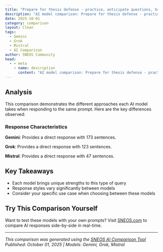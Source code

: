 ```yaml
---
title: "Prepare for thesis defense - practice, anticipate questions, handle stress"
description: "AI model comparison: Prepare for thesis defense - practice, anticipate questions, handle stress..."
date: 2025-10-01
category: comparison
layout: Clean
tags:
  - Gemini
  - Grok
  - Mistral
  - AI Comparison
author: SNEOS Community
head:
  - - meta
    - name: description
      content: "AI model comparison: Prepare for thesis defense - practice, anticipate questions, handle stress..."
---
```


<ChatComparison
  title="Prepare for thesis defense - practice, anticipate questions, handle stress"
  prompt="Prepare for thesis defense - practice, anticipate questions, handle stress"
  :responses='{"Gemini": "Okay, let\u0027s get you ready for your thesis defense! I\u0027ll help you practice, anticipate questions, and develop strategies for managing stress. We\u0027ll break this down into manageable sections.\n\n**I. Practice Makes Perfect (and Reduces Anxiety!)**\n\n* **The Full Rehearsal:**\n * **Goal:** Simulate the real defense as closely as possible.\n * **Steps:**\n 1. **Time Yourself:** Strictly adhere to the time limit for your presentation. If you\u0027re given 30 minutes, rehearse for 30 minutes.\n 2. **Present Out Loud:** Don\u0027t just read your slides to yourself. Speak naturally, using your own words. Practice transitioning between slides smoothly.\n 3. **Record Yourself (Audio and/or Video):** This is crucial. You\u0027ll be able to identify areas where you stumble, speak too quickly, or use filler words (\u0022um,\u0022 \u0022ah,\u0022 \u0022like\u0022). It also helps you see your body language (nervous fidgeting, etc.).\n 4. **Practice with an Audience (Even a Pet!):** Present to friends, family, lab mates, or even a willing pet. Ask them to listen critically and provide feedback. Ideally, at least one person should be familiar with your field.\n 5. **Take Questions:** After your practice presentation, have your audience ask you questions. Start with the questions you anticipate (see next section) and then ask them to come up with new ones.\n 6. **Refine and Repeat:** Based on the feedback you receive, revise your presentation and practice again. Repeat this process several times.\n\n* **Elevator Pitch/Summary:**\n * **Goal:** To quickly and clearly explain the essence of your thesis.\n * **Practice:** Develop a 1-2 minute summary of your thesis. Include:\n * The problem you addressed\n * Your approach/methodology\n * Your key findings/results\n * The significance/implications of your work\n * **Why it\u0027s important:** You may be asked to summarize your thesis right at the beginning or at other points during the defense.\n\n**II. Anticipating Questions: Know Your Stuff**\n\n* **Categories of Questions:** Think about questions in these categories:\n\n * **General Understanding:**\n * \u0022Can you summarize your thesis in a few sentences?\u0022 (Elevator pitch!)\n * \u0022What motivated this research?\u0022\n * \u0022Why is this work important?\u0022\n * \u0022What are the limitations of your study?\u0022\n * \u0022What future research do you envision stemming from this work?\u0022\n * **Methodology:**\n * \u0022Why did you choose this particular method?\u0022\n * \u0022What are the assumptions underlying your methodology?\u0022\n * \u0022What are the potential sources of error in your methodology?\u0022\n * \u0022How did you validate your results?\u0022\n * \u0022Were there any unexpected challenges you faced in your methodology, and how did you overcome them?\u0022\n * **Results and Interpretation:**\n * \u0022Can you explain this particular result in more detail?\u0022\n * \u0022How do your results compare to previous research in the field?\u0022\n * \u0022Are there any alternative interpretations of your results?\u0022\n * \u0022Are there any inconsistencies in your data, and how do you explain them?\u0022\n * \u0022What are the implications of your findings for [specific application/field]?\u0022\n * **Specific Details:** (Be prepared to answer very specific questions about your data, analysis, or literature.)\n * \u0022Can you explain the rationale behind this particular equation/formula?\u0022\n * \u0022Why did you choose this particular parameter value?\u0022\n * \u0022What is the significance of this particular figure/table?\u0022\n * \u0022Can you elaborate on the findings of [Specific Paper] that you cited?\u0022\n * **Weaknesses and Limitations:** (It\u0027s okay to acknowledge limitations \u2013 shows self-awareness and critical thinking.)\n * \u0022What are the limitations of your model/approach?\u0022\n * \u0022What are the potential sources of bias in your data?\u0022\n * \u0022What are the assumptions that you made, and how might they affect your conclusions?\u0022\n * **Future Directions:**\n * \u0022What are the next steps in this research?\u0022\n * \u0022How could this work be extended or improved?\u0022\n * \u0022What are the potential applications of your findings?\u0022\n\n* **Brainstorming and Preparation:**\n\n 1. **List Potential Questions:** Write down every possible question you can think of, based on the categories above, the feedback you\u0027ve received, and your committee members\u0027 areas of expertise.\n 2. **Outline Answers:** Don\u0027t memorize answers verbatim, but create outlines for each question. Focus on key points, supporting evidence, and logical reasoning.\n 3. **Know Your Literature:** Be intimately familiar with the key papers in your field, especially those you cited in your thesis. Be prepared to discuss them in detail.\n 4. **Review Your Thesis Thoroughly:** Read your entire thesis (and appendices!) multiple times. Pay close attention to details, figures, tables, and equations. You need to be an expert on *your* work.\n 5. **Anticipate Your Committee\u0027s Biases:** Consider each committee member\u0027s research interests and potential biases. What questions are they likely to ask based on their own work?\n 6. **Prepare Visual Aids (If Needed):** If you think a visual aid (extra slide, diagram, etc.) would help explain a complex concept or answer a potential question, prepare it in advance. Have it ready to go in case you need it.\n\n**III. Handling Questions Effectively: The Art of the Answer**\n\n* **Active Listening:** Pay close attention to the question being asked. Don\u0027t interrupt. Make sure you understand the question before you start answering.\n* **Clarification:** If you don\u0027t understand a question, *ask for clarification*. \u0022Could you please rephrase that?\u0022 or \u0022Are you asking about X or Y?\u0022 are perfectly acceptable.\n* **Think Before You Speak:** Take a moment to gather your thoughts before you begin answering. It\u0027s okay to pause for a few seconds.\n* **Be Concise and Focused:** Answer the question directly and avoid rambling. Stick to the key points and avoid unnecessary details.\n* **Acknowledge Limitations:** It\u0027s okay to admit that you don\u0027t know the answer to a question. \u0022That\u0027s an interesting question. I haven\u0027t considered that, but I will definitely look into it further\u0022 is a good response. You can also offer a potential explanation or suggest a direction for future research. Don\u0027t try to bluff your way through an answer \u2013 it will likely be obvious.\n* **Stay Calm and Respectful:** Even if you disagree with a question or feel challenged, remain calm, polite, and respectful. Remember, the goal is to have a constructive discussion.\n* **Visual Aids to the Rescue:** Use prepared visual aids (if you have them) to clarify a point or support your answer.\n* **Tie Back to Your Thesis:** Whenever possible, connect your answers back to the broader goals and significance of your thesis.\n\n**IV. Managing Stress: Mind and Body**\n\n* **Preparation is Key:** The more prepared you are, the less anxious you will feel.\n* **Positive Self-Talk:** Replace negative thoughts with positive affirmations. Remind yourself of your accomplishments and your expertise.\n* **Practice Relaxation Techniques:** Deep breathing exercises, meditation, or yoga can help calm your nerves. Practice these techniques regularly in the days leading up to your defense.\n* **Get Enough Sleep:** Aim for 7-8 hours of sleep the night before your defense. Avoid caffeine and alcohol before bed.\n* **Eat a Healthy Meal:** Eat a nutritious breakfast or lunch on the day of your defense. Avoid sugary foods that can lead to a crash.\n* **Exercise:** Physical activity can help reduce stress and improve your mood. Go for a walk, run, or workout in the days leading up to your defense.\n* **Visualize Success:** Imagine yourself successfully defending your thesis. Visualize yourself answering questions confidently and receiving positive feedback.\n* **Talk to Someone:** Share your anxieties and concerns with friends, family, or a mentor. Talking about your feelings can help you feel less overwhelmed.\n* **Dress Comfortably and Professionally:** Wear clothes that make you feel confident and comfortable.\n* **Arrive Early:** Give yourself plenty of time to get to the defense location and set up your presentation.\n* **Remember Why You Started:** Reflect on the passion that drove you to pursue this research in the first place. Remind yourself of the impact your work can have.\n* **It\u0027s Okay to Be Nervous:** It\u0027s normal to feel nervous before your thesis defense. Acknowledge your feelings and don\u0027t try to suppress them.\n* **Celebrate Afterward!** No matter how the defense goes, you\u0027ve completed a huge accomplishment. Take time to relax and celebrate your hard work.\n\n**V. Specific Scenarios and How to Handle Them**\n\n* **\u0022I Don\u0027t Know\u0022 Situation:** As mentioned, it\u0027s okay to admit you don\u0027t know. Acknowledge the question\u0027s importance, and explain why you don\u0027t know (e.g., \u0022That\u0027s outside the scope of my research,\u0022 or \u0022I didn\u0027t have the resources to explore that aspect\u0022). Offer potential directions for future research that could address the question.\n\n* **Committee Member is Hostile/Aggressive:** This is rare, but it can happen. Remain calm and professional. Don\u0027t get defensive or argumentative. Answer the questions as objectively as possible. If the questioning becomes truly inappropriate (e.g., personal attacks), you can politely say, \u0022I\u0027m not sure how that\u0027s relevant to my thesis.\u0022 If it continues, you may want to subtly signal to your advisor that you need help navigating the situation.\n\n* **Presentation Glitches (Technical Issues):** Have a backup plan! Save your presentation on a USB drive, email it to yourself, and/or print out key slides. If something goes wrong, take a deep breath, and try to troubleshoot the problem. If you can\u0027t fix it, you can continue your presentation without the slides (focusing on the key points) or ask if you can reschedule.\n\n* **Running Out of Time:** Keep a close eye on the time during your presentation. If you\u0027re running short, prioritize the most important sections and cut out less essential material. Don\u0027t rush through the remaining slides \u2013 focus on clarity and conciseness.\n\n**VI. Pre-Defense Checklist:**\n\n* [ ] Practice presentation at least 3 times.\n* [ ] Prepare and practice your elevator pitch.\n* [ ] List and outline answers to anticipated questions.\n* [ ] Review your thesis thoroughly.\n* [ ] Know your literature.\n* [ ] Prepare visual aids (if needed).\n* [ ] Plan your outfit.\n* [ ] Get enough sleep.\n* [ ] Prepare any materials to bring (printed slides, water, etc).\n* [ ] Confirm date, time, and location of defense.\n* [ ] Send thesis to committee members (if you haven\u0027t already).\n* [ ] Breathe and relax! You\u0027ve got this!\n\n**Let\u0027s Practice!**\n\nTo make this more practical, give me the following information:\n\n1. **Your Field of Study:** (e.g., Mechanical Engineering, Molecular Biology, History, etc.)\n2. **A Brief Summary of Your Thesis Topic:** (Just a sentence or two will do.)\n3. **Your Biggest Concern About the Defense:** (What are you most worried about?)\n\nOnce I have this information, I can start asking you specific questions and help you refine your answers. Good luck!\n", "Grok": "Preparing for a thesis defense is a critical step in completing your academic journey. A successful defense requires thorough preparation, strategic anticipation of questions, and effective stress management. Below is a comprehensive guide to help you prepare, practice, anticipate questions, and handle stress during this important event.\n\n---\n\n### **1. Practice for Your Defense**\nPracticing your presentation and responses is essential to build confidence and ensure a smooth delivery. Here are some actionable steps:\n\n- **Know Your Thesis Inside Out**: Review every section of your thesis\u2014introduction, literature review, methodology, results, discussion, and conclusion. Be clear on your research question, objectives, methods, findings, and contributions. If there are weak areas or limitations, be prepared to address them confidently.\n- **Create a Strong Presentation**:\n - Develop a clear, concise, and engaging PowerPoint or visual aid that summarizes key aspects of your research.\n - Stick to the allocated time (usually 20-30 minutes for the presentation). Practice to ensure you don\u2019t rush or exceed the time limit.\n - Focus on the \u0022big picture\u0022: Why is your research important? What problem does it solve? What are the key findings?\n - Use visuals like graphs, charts, or images to explain complex concepts.\n- **Rehearse Multiple Times**:\n - Practice your presentation alone to get comfortable with the flow and timing.\n - Present in front of peers, advisors, or family to simulate the actual defense and get constructive feedback.\n - Record yourself (audio or video) to observe your body language, tone, and pacing. Look for filler words (\u0022um,\u0022 \u0022like\u0022) and work on eliminating them.\n- **Prepare for Different Formats**: Depending on your institution, the defense may be public or private, in-person or virtual. Familiarize yourself with the format and any technology (e.g., Zoom, projectors) you\u2019ll be using.\n\n---\n\n### **2. Anticipate Questions**\nDuring the Q\u0026A session, examiners will test your understanding of your research, critical thinking, and ability to defend your work. Anticipating potential questions can help you respond confidently. Here\u2019s how to prepare:\n\n- **Understand the Types of Questions**:\n - **Clarification Questions**: These seek to understand specific parts of your work (e.g., \u201CCan you explain why you chose this methodology?\u201D).\n - **Critical/Challenging Questions**: These test the validity of your research or decisions (e.g., \u201CHow do you justify this sample size?\u201D or \u201CWhy didn\u2019t you use X method instead?\u201D).\n - **Theoretical/Conceptual Questions**: These assess your grasp of the broader field (e.g., \u201CHow does your research align with or contradict existing theories?\u201D).\n - **Future Work Questions**: These explore the implications or next steps (e.g., \u201CWhat are the practical applications of your findings?\u201D or \u201CWhat would you do differently in future studies?\u201D).\n- **Prepare for Common Questions**:\n - What is the significance of your research?\n - What are the main limitations of your study, and how did you address them?\n - How did you ensure the reliability and validity of your results?\n - How does your work contribute to the existing body of knowledge?\n - What statistical or analytical tools did you use, and why?\n- **Review Your Weak Points**: Identify areas of your thesis where you feel less confident (e.g., a small sample size, unexpected results) and prepare clear, honest explanations. Don\u2019t try to hide limitations\u2014acknowledge them and explain how they were mitigated or could be addressed in future work.\n- **Consult Your Advisor and Peers**: Ask your advisor or colleagues to review your work and pose tough questions during mock defenses. They may highlight areas you hadn\u2019t considered.\n- **Stay Updated on Literature**: Be prepared to discuss recent developments in your field, especially if they relate to your topic. Examiners may ask how your work fits into the current research landscape.\n\n**Tip for Answering Questions**:\n- Listen carefully to the question before responding\u2014don\u2019t interrupt.\n- Take a moment to think if needed. It\u2019s okay to say, \u201CLet me think about that for a second.\u201D\n- Be concise and focused. Avoid rambling.\n- If you don\u2019t know the answer, admit it honestly and offer to look into it or speculate reasonably (e.g., \u201CI\u2019m not entirely sure, but I believe\u2026\u201D or \u201CThat\u2019s an interesting question; I\u2019d need to explore it further\u201D).\n\n---\n\n### **3. Handle Stress and Build Confidence**\nDefending your thesis can be nerve-wracking, but managing stress and maintaining a positive mindset will help you perform at your best. Here are strategies to cope with anxiety and boost confidence:\n\n- **Preparation is Key to Confidence**:\n - The more familiar you are with your research and presentation, the less you\u2019ll worry about forgetting something.\n - Have a printed copy of your thesis or key notes handy during the defense for quick reference if needed.\n- **Practice Stress-Relief Techniques**:\n - **Deep Breathing**: Practice slow, deep breaths to calm your nerves before and during the defense. A simple 4-7-8 breathing technique (inhale for 4, hold for 7, exhale for 8) can help.\n - **Visualization**: Imagine yourself delivering a successful defense\u2014visualize the room, the audience, and your confident demeanor.\n - **Positive Affirmations**: Remind yourself of your hard work and expertise. Tell yourself, \u201CI\u2019ve prepared for this, and I\u2019m ready.\u201D\n- **Get Adequate Rest and Nutrition**:\n - Avoid cramming the night before. Get a good night\u2019s sleep to stay sharp.\n - Eat a balanced meal before the defense to maintain energy levels. Avoid heavy or sugary foods that might cause energy spikes or crashes.\n - Stay hydrated\u2014keep water nearby during the defense.\n- **Dress Professionally and Comfortably**:\n - Wear attire that makes you feel confident and is appropriate for the academic setting (e.g., business casual or formal, depending on your institution\u2019s norms).\n - Ensure your clothing is comfortable so you\u2019re not distracted during the defense.\n- **Arrive Early and Set Up**:\n - Whether in-person or online, arrive early to test equipment, arrange materials, and get comfortable with the environment.\n - Double-check your slides, internet connection, and any other tools to avoid last-minute technical issues.\n- **Reframe Nervousness as Excitement**:\n - Remind yourself that feeling nervous is normal and means you care about your work.\n - Channel nervous energy into enthusiasm for sharing your research.\n- **Focus on the Conversation**:\n - Treat the defense as a discussion rather than an interrogation. Examiners are often interested in engaging with your ideas, not trying to \u201Ccatch\u201D you.\n - Maintain eye contact, smile, and use a confident tone to connect with your audience.\n- **Have a Support System**:\n - Talk to friends, family, or mentors for encouragement before the defense.\n - Celebrate small wins during preparation (e.g., a successful mock presentation) to stay motivated.\n\n**During the Defense**:\n- If you feel overwhelmed, pause, take a deep breath, and sip water if needed. It\u2019s okay to take a moment to compose yourself.\n- Focus on one question at a time during the Q\u0026A\u2014don\u2019t worry about what\u2019s coming next.\n- Remember that mistakes happen. If you misstep, correct yourself calmly and move on.\n\n**After the Defense**:\n- Regardless of the outcome, acknowledge your hard work. Completing a thesis and defending it is a significant achievement.\n- Reflect on feedback from examiners to improve your work or future projects.\n- Take time to decompress and celebrate with loved ones.\n\n---\n\n### **Additional Tips**\n- **Know Your Committee**: Research the background and expertise of your examiners. Are they likely to focus on methodology, theory, or practical applications? Tailor your preparation accordingly.\n- **Be Polite and Respectful**: Even if a question feels aggressive, respond calmly and professionally. Thank examiners for their questions or feedback.\n- **Prepare a Backup Plan**: Have backup slides or notes for complex topics that might come up. Also, save your presentation in multiple formats (e.g., USB, cloud) in case of technical issues.\n- **Mock Defense**: Organize a full mock defense with peers or your advisor. Simulate the real experience, including timing, questions, and interruptions, to build familiarity.\n\n---\n\n### **Sample Timeline for Preparation**\n- **1-2 Months Before**: Review your thesis thoroughly, prepare your presentation, and identify potential questions.\n- **2-3 Weeks Before**: Start practicing your presentation daily and seek feedback from peers or advisors.\n- **1 Week Before**: Conduct mock defenses, finalize slides, and focus on stress management techniques.\n- **Day Before**: Rest, do a light review, ensure all materials are ready, and avoid overthinking.\n- **Day of Defense**: Arrive early, stay calm, and trust your preparation.\n\n---\n\nBy following these steps, you\u2019ll be well-prepared to deliver a confident and professional thesis defense. Remember that the defense is not just an evaluation but also an opportunity to showcase your expertise and passion for your research. Embrace the process, and good luck! If you have specific concerns or areas you\u2019d like to focus on, feel free to ask for more tailored advice.", "Mistral": "Preparing for your thesis defense involves thorough preparation, anticipating potential questions, and managing stress effectively. Here are some steps to help you through the process:\n\n### 1. **Thorough Preparation**\n\n#### **Review Your Thesis**\n- **Read and Understand**: Ensure you have a deep understanding of every section of your thesis.\n- **Highlight Key Points**: Identify the main arguments, findings, and conclusions.\n- **Clarify Weak Points**: Be prepared to explain any weaknesses or limitations in your research.\n\n#### **Practice Your Presentation**\n- **Structure**: Follow a clear structure: introduction, methodology, results, discussion, and conclusions.\n- **Time Management**: Practice to ensure you stay within the allotted time.\n- **Visuals**: Use clear and concise slides to support your presentation.\n\n#### **Mock Defense**\n- **Practice with Peers**: Conduct a mock defense with peers or mentors.\n- **Feedback**: Seek constructive feedback and make necessary adjustments.\n\n### 2. **Anticipate Questions**\n\n#### **Common Questions**\n- **Introduction**: Why did you choose this topic? What is the significance of your research?\n- **Methodology**: Why did you choose this method? What are the limitations?\n- **Results**: How did you analyze your data? What are the key findings?\n- **Discussion**: How do your findings compare with existing literature? What are the implications?\n- **Conclusions**: What are the broader implications of your research? What are the next steps?\n\n#### **Specific Questions**\n- **Theoretical Framework**: How does your research fit within the existing theoretical framework?\n- **Ethical Considerations**: How did you address ethical issues in your research?\n- **Future Research**: What areas do you suggest for future research based on your findings?\n\n#### **Critical Questions**\n- **Challenges**: What were the biggest challenges you faced, and how did you overcome them?\n- **Alternative Approaches**: What alternative methods or approaches could have been used?\n- **Critiques**: How would you respond to potential critiques of your research?\n\n### 3. **Handle Stress**\n\n#### **Physical Preparation**\n- **Sleep**: Ensure you get enough rest the night before.\n- **Nutrition**: Eat a balanced meal before your defense.\n- **Exercise**: Engage in light exercise to reduce stress.\n\n#### **Mental Preparation**\n- **Mindfulness**: Practice mindfulness techniques such as deep breathing or meditation.\n- **Visualization**: Visualize a successful defense to build confidence.\n- **Support System**: Talk to supportive friends, family, or mentors.\n\n#### **During the Defense**\n- **Stay Calm**: Take deep breaths if you feel nervous.\n- **Pause and Think**: Take a moment to think before answering questions.\n- **Clarify Questions**: If you don\u2019t understand a question, ask for clarification.\n\n### 4. **Post-Defense**\n\n#### **Reflect**\n- **Feedback**: Reflect on the feedback you received and how you can improve.\n- **Celebrate**: Take a moment to celebrate your achievement.\n\n#### **Follow-Up**\n- **Revisions**: Make any necessary revisions based on the feedback.\n- **Publication**: Consider publishing your research if applicable.\n\n### Additional Tips\n\n- **Dress Appropriately**: Dress professionally to make a good impression.\n- **Arrive Early**: Arrive at the venue early to settle in and prepare.\n- **Bring Notes**: Bring a copy of your thesis and any notes you might need.\n\nBy following these steps, you can prepare effectively for your thesis defense, anticipate potential questions, and manage stress to ensure a successful outcome. Good luck!"}' 
  published-date="11:02"
/>

## Analysis

This comparison demonstrates the different approaches each AI model takes when responding to the same prompt. Here are the key differences observed:

### Response Characteristics

**Gemini**: Provides a direct response with 173 sentences. 

**Grok**: Provides a direct response with 123 sentences. 

**Mistral**: Provides a direct response with 47 sentences. 

## Key Takeaways

- Each model brings unique strengths to this type of query
- Response styles vary significantly between models
- Consider your specific use case when choosing between these models

## Try This Comparison Yourself

Want to test these models with your own prompts? Visit [SNEOS.com](https://sneos.com) to compare AI responses side-by-side in real-time.

---

*This comparison was generated using the [SNEOS AI Comparison Tool](https://sneos.com)*
*Published: October 01, 2025 | Models: Gemini, Grok, Mistral*
